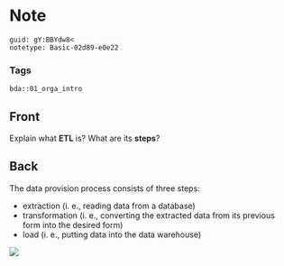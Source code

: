# Note
```
guid: gY:BBYdw8<
notetype: Basic-02d89-e0e22
```

### Tags
```
bda::01_orga_intro
```

## Front
Explain what <b>ETL</b> is? What are its <b>steps</b>?

## Back
The data provision process consists of three steps:
<ul>
  <li>extraction (i. e., reading data from a database)
  <li>transformation (i. e., converting the extracted data from its
  previous form into the desired form)
  <li>load (i. e., putting data into the data warehouse)
</ul><img src="paste-efdd936b99dc5c27aa171640ae1edaa57ff43233.jpg">
